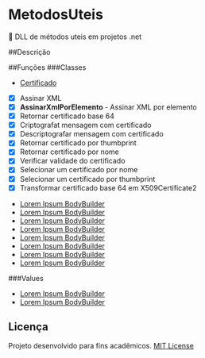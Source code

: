 # MetodosUteis
:octopus:  DLL de métodos uteis em projetos .net

##Descrição


##Funções
###Classes
- [Certificado](Funcoes/Classes/Certificado.cs)

- [x] Assinar XML
- [x] **AssinarXmlPorElemento** - Assinar XML por elemento
- [x] Retornar certificado base 64
- [x] Criptografat mensagem com certificado
- [x] Descriptografar mensagem com certificado
- [x] Retornar certificado por thumbprint
- [x] Retornar certificado por nome
- [x] Verificar validade do certificado
- [x] Selecionar um certificado por nome
- [x] Selecionar um certificado por thumbprint
- [x] Transformar certificado base 64 em X509Certificate2

- [Lorem Ipsum BodyBuilder](Funcoes/Classes/Certificado.cs)
- [Lorem Ipsum BodyBuilder](ipsum-bodybuilder.sublime-snippet)
- [Lorem Ipsum BodyBuilder](ipsum-bodybuilder.sublime-snippet)
- [Lorem Ipsum BodyBuilder](ipsum-bodybuilder.sublime-snippet)
- [Lorem Ipsum BodyBuilder](ipsum-bodybuilder.sublime-snippet)
- [Lorem Ipsum BodyBuilder](ipsum-bodybuilder.sublime-snippet)
- [Lorem Ipsum BodyBuilder](ipsum-bodybuilder.sublime-snippet)
- [Lorem Ipsum BodyBuilder](ipsum-bodybuilder.sublime-snippet)

###Values
- [Lorem Ipsum BodyBuilder](ipsum-bodybuilder.sublime-snippet)
- [Lorem Ipsum BodyBuilder](ipsum-bodybuilder.sublime-snippet)


## Licença
Projeto desenvolvido para fins acadêmicos.
[MIT License](./LICENSE)
